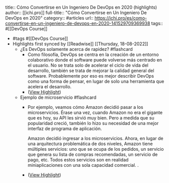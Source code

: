 title:: Cómo Convertirse en Un Ingeniero De DevOps en 2020 (highlights)
author:: [[ichi.pro]]
full-title:: "Cómo Convertirse en Un Ingeniero De DevOps en 2020"
category:: #articles
url:: https://ichi.pro/es/como-convertirse-en-un-ingeniero-de-devops-en-2020-141529709369938
tags:: #[[DevOps Course]]

- #tags #[[DevOps Course]]
- Highlights first synced by [[Readwise]] [[Thursday, 18-08-2022]]
	- ¿Es DevOps solamente acerca de rapidez? #flashcard
		- Como filosofía, DevOps se centra en la creación de un entorno colaborativo donde el software puede volverse más centrado en el usuario. No se trata solo de acelerar el ciclo de vida del desarrollo, también se trata de mejorar la calidad general del software. Probablemente por eso es mejor describir DevOps como una forma de pensar, en lugar de solo una herramienta que acelera el desarrollo.
		- ([View Highlight](https://instapaper.com/read/1436150383/17176571))
	- Ejemplo de microservicio #flashcard
		- Por ejemplo, veamos cómo Amazon decidió pasar a los microservicios. Érase una vez, cuando Amazon no era el gigante que es hoy, su API les sirvió muy bien. Pero a medida que su popularidad creció, también lo hizo su necesidad de una mejor interfaz de programa de aplicación.
		  
		  Amazon decidió ingresar a los microservicios. Ahora, en lugar de una arquitectura problemática de dos niveles, Amazon tiene múltiples servicios: uno que se ocupa de los pedidos, un servicio que genera su lista de compras recomendadas, un servicio de pago, etc. Todos estos servicios son en realidad miniaplicaciones con una sola capacidad comercial. .
		- ([View Highlight](https://instapaper.com/read/1436150383/17176639))